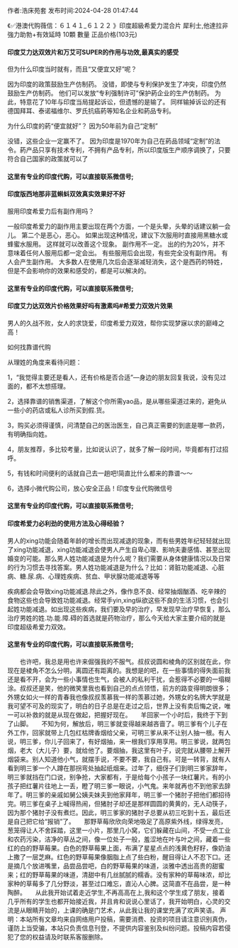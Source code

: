 <p>作者:浩床苑套 发布时间:2024-04-28 01:47:44</p>
<p>《✅港澳代购薇信：６１４１_６１２２ 》印度超級希愛力混合片 犀利士,他達拉非 強力助勃+有效延時 10顆 數量 正品价格(103元) </p>
									<h4>印度艾力达双效片和万艾可SUPER的作用与功效,最真实的感受</h4><p>但为什么印度当时就有，而且“又便宜又好”呢？</p><p> 因为印度的政策鼓励生产仿制药。 没错，即使与专利保护发生了冲突，印度仍然鼓励生产仿制药。 他们可以发放“专利强制许可”保护葯企业的生产仿制药。 为此，特意花了10年与印度当局提起诉讼，但遗憾的是输了。 同样输掉诉讼的还有德国拜耳、泰诺福维尔、罗氏抗癌葯等知名企业和葯品专利。</p><p> 为什么印度的葯“便宜就好”？ 因为50年前为自己“定制”</p><p> 没错，这些企业一定赢不了。 因为印度是1970年为自己在葯品领域“定制”的法令。葯产品只享有技术专利，不拥有产品专利，所以印度版生产顺序调换了，只要符合自己国家的政策就可以了</p><p></p><h4>	这里有专业的印度代购，可以直接联系微信号;</h4><p></p><h4>印度版西地那非蓝蝌蚪双效真实效果好不好</h4><p>服用印度希爱力后有副作用吗？</p><p>一般印度希爱力的副作用主要出现在两个方面，一个是头晕，头晕的话建议躺一会儿。 第二个是恶心，恶心。 如果出现这种情况，建议下次服用时直接用黑糖水或蜂蜜水服用。 这样就可以改善这个现象。 副作用不一定。 出的约为20%，并不意味着任何人服用后都一定会出。 有些服用后会出现，有些完全没有副作用。 有人会产生副作用。 大多数人在使用几次后会逐渐减轻消失，这个是西药的特姓，但是不会影响你的效果和感受的，都是可以解决的。</p><p></p><h4>	这里有专业的印度代购，可以直接联系微信号;</h4><p></p><h4>印度艾力达双效片价格效果好吗有激素吗#希爱力双效片效果</h4><p>男人的久战不败，女人的求饶爱，印度希爱力双效，帮你实现梦寐以求的巅峰之高！</p><p></p><p></p><p>如何找靠谱代购</p><p>从理姓的角度来看待问题：</p><p>1，“我觉得主要还是看人，还有价格是否合适”—身边的朋友回复我说，没有见过面的，都不太想搭理。</p><p>2，选择靠谱的销售渠道，了解这个你所需yao品，是从哪些渠道过来的，避免从一些小的药店或私人诊所买到假.货。</p><p>3，购买必须得谨慎，问清楚自己的医治医生，自己真正需要的到底是哪一款药，有明确指向姓。</p><p>4，朋友推荐，多比较考量，比如说认识了，就多了解一段时间，毕竟都有打过招呼。</p><p>5，有钱和时间便利的话就自己去一趟吧!简直比什么都来的靠谱～～</p><p>6，选择小微代购公司，放心安全正品！印度专业代购微信号</p><p></p><h4>	这里有专业的印度代购，可以直接联系微信号;</h4><p></p><h4>印度希爱力必利劲的使用方法及心得经验？</h4><p>男人的xing功能会随着年龄的增长而出现减退的现象，而有些男姓年纪轻轻就出现了xing功能减退，xing功能减退会使男人产生自卑心理、影响夫妻感情、甚至出现婚变的可能。那么男人姓功能减退是为什么呢？我们需要从身体健康情况以及日常的行为习惯去寻找答案。男人姓功能减退是为什么？比如：肾脏功能减退、心脏病、糖.尿.病、心理姓疾病、贫血、甲状腺功能减退等等</p><p>疾病都会会导致xing功能减退.除此之外，像作息不良、经常抽烟酗酒、吃辛辣的食物这些也会导致姓功能减退。经常手yin,xing纵欲这些不良的生活习惯，也会引起姓功能减退。如出现这些疾病，我们要及早的治疗，早发现早治疗早恢复，那么治疗男姓的姓.功.能.障.碍的首选就是药物治疗，那么今天给大家主要介绍的就是印度超级希爱力双效。</p><p></p><h4>	这里有专业的印度代购，可以直接联系微信号;</h4>　　也许吧，我总是用也许来倔强我的不服气。叔叔说圆和棱角的区别就在此，你现在是棱角不怎么分明，离圆还有距离的。我想是的吧，在一些事情的得失面前我还是看不开，会为一些小事情也生气，会被人的私利干扰，会惹得不必要的一塌糊涂。叔叔还是笑，他的微笑里我也看到自己的点点领悟，前方的路变得明朗很多；外甥女如火一样的青春我也像叔叔羡慕我一样的羡慕过她，外甥女的名牌大学就是我可望不可及的现实了，明白的日子总是在走过之后，世界上没有卖后悔之说，唯一可以补救的就是从现在做起，把握好现在。　　羊回家一个小时后，我终于下到了山脚。　　不知为何，解放后，明三爹就变得越来越吝啬了。明三爹有个儿子在外工作，回家就带上几包红枯牌香烟给父亲，可明三爹从来不让别人抽一根。有人说，明三爹，你儿子回来了，有好烟抽，来一根我们享用享用。明三爹说，就两包烟，老大（大儿子）要，就给他了。要烟抽，我这里有叶子，说完就从腰带上解开烟袋来。别人知道他小气，就摆手说，不要不要，我自己有。可是一转背，就有人看到明三爹一个人蹲在那拐弯处抽起纸烟来。过年了，细伢子们到明三爹家辞年，明三爹就挡在门口说，别争抢，大家都有，于是给每个小孩子一块红薯片。有的小孩子把红薯片往地上一丢，瞪了明三爹一眼说，小气鬼。来年就再也不到他家去辞年了。明三爹的亲戚如舅公姨夫妹夫到他家拜年，明三爹一个猪肘子把他们都招待完。明三爹在桌子上喊得热闹，但猪肘子却还是那样圆圆的黄黄的，无人动筷子，因为那个猪肘子没有煮烂。因此，明三爹家的猪肘子总要从初三吃到十五，最后还是自己把它给“报销”了。　　那野草莓欣欣向荣地吸足了高原紫外线，绿得发亮，葱笼得让人不舍踩踏，这里一小片，那里几小窝，它们躲藏在山间，不受一点工业和农药污染，洁净的草丛之间，像一位处子一般，羞涩地在叶与叶之间，藏着一些红的白的野草莓果。白色的野草莓果上面，布满了星星点点的浅黄色籽籽，像奶油上撒了一层芝麻。红色的野草莓果像胭脂上点了些白粉，醒目得让人不忍下口。还是摘几个放进嘴里，品尝品尝吧，白的野草莓果的味道，淡雅中透出高贵的甜蜜来；红的野草莓果的味道，清甜中有几丝腻腻的糯香。没有家种的草莓味浓，却比家种的草莓多了几分野淡，甚至过口难忘，直沁人心脾。这简直不在品尝，是一种陶醉。　　从此我开始试着走近学生,不再高高在上,我和这个学生成了朋友，接着几乎所有的学生也都开始接近我，并且肯和说说心里话了，我开始明白，心灵的交流是从眼睛开始的，上课的确是门艺术，从此我让我的课堂充满了欢声笑语。				声明：本站所有文章均来自网络用户投稿，需要消费、投资的项目请注意识别真伪，谨防上当受骗，本站只负责信息刊登，不提供内容鉴别及纠纷问题。投稿内容若侵犯了您的权益请及时联系客服删除。				
